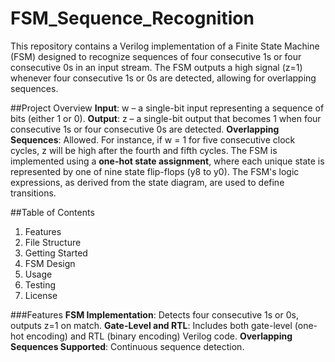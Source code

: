 # FSM_Sequence_Recognition
This repository contains a Verilog implementation of a Finite State Machine (FSM) designed to recognize sequences of four consecutive 1s or four consecutive 0s in an input stream. The FSM outputs a high signal (z=1) whenever four consecutive 1s or 0s are detected, allowing for overlapping sequences.

##Project Overview
**Input**: w – a single-bit input representing a sequence of bits (either 1 or 0).
**Output**: z – a single-bit output that becomes 1 when four consecutive 1s or four consecutive 0s are detected.
**Overlapping Sequences**: Allowed. For instance, if w = 1 for five consecutive clock cycles, z will be high after the fourth and fifth cycles.
The FSM is implemented using a **one-hot state assignment**, where each unique state is represented by one of nine state flip-flops (y8 to y0). The FSM's logic expressions, as derived from the state diagram, are used to define transitions.

##Table of Contents
1. Features
2. File Structure
3. Getting Started
4. FSM Design
5. Usage
6. Testing
7. License

###Features
**FSM Implementation**: Detects four consecutive 1s or 0s, outputs z=1 on match.
**Gate-Level and RTL**: Includes both gate-level (one-hot encoding) and RTL (binary encoding) Verilog code.
**Overlapping Sequences Supported**: Continuous sequence detection.
